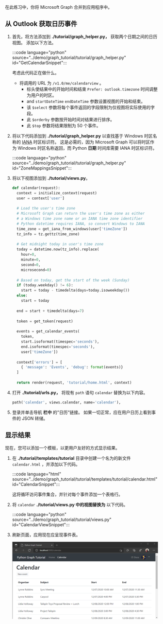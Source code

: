<!-- markdownlint-disable MD002 MD041 -->

在此练习中，你将 Microsoft Graph 合并到应用程序中。

## <a name="get-calendar-events-from-outlook"></a>从 Outlook 获取日历事件

1. 首先，将方法添加到 **./tutorial/graph_helper.py，** 获取两个日期之间的日历视图。 添加以下方法。

    :::code language="python" source="../demo/graph_tutorial/tutorial/graph_helper.py" id="GetCalendarSnippet":::

    考虑此代码正在做什么。

    - 将调用的 URL 为 `/v1.0/me/calendarview` 。
        - 标头使结果中的开始时间和结束 `Prefer: outlook.timezone` 时间调整为用户的时区。
        - and `startDateTime` `endDateTime` 参数设置视图的开始和结束。
        - 该 `$select` 参数将每个事件返回的字段限制为仅视图将实际使用的字段。
        - 此 `$orderby` 参数按开始时间对结果进行排序。
        - 此 `$top` 参数将结果限制为 50 个事件。

1. 将以下代码添加到 **./tutorial/graph_helper.py** 以查找基于 Windows 时区名称的 [IANA](https://www.iana.org/time-zones) 时区标识符。 这是必需的，因为 Microsoft Graph 可以将时区作为 Windows 时区名称返回，而 Python **日期** 时间库需要 IANA 时区标识符。

    :::code language="python" source="../demo/graph_tutorial/tutorial/graph_helper.py" id="ZoneMappingsSnippet":::

1. 将以下视图添加到 **./tutorial/views.py**。

    ```python
    def calendar(request):
      context = initialize_context(request)
      user = context['user']

      # Load the user's time zone
      # Microsoft Graph can return the user's time zone as either
      # a Windows time zone name or an IANA time zone identifier
      # Python datetime requires IANA, so convert Windows to IANA
      time_zone = get_iana_from_windows(user['timeZone'])
      tz_info = tz.gettz(time_zone)

      # Get midnight today in user's time zone
      today = datetime.now(tz_info).replace(
        hour=0,
        minute=0,
        second=0,
        microsecond=0)

      # Based on today, get the start of the week (Sunday)
      if (today.weekday() != 6):
        start = today - timedelta(days=today.isoweekday())
      else:
        start = today

      end = start + timedelta(days=7)

      token = get_token(request)

      events = get_calendar_events(
        token,
        start.isoformat(timespec='seconds'),
        end.isoformat(timespec='seconds'),
        user['timeZone'])

      context['errors'] = [
        { 'message': 'Events', 'debug': format(events)}
      ]

      return render(request, 'tutorial/home.html', context)
    ```

1. 打开 **./tutorial/urls.py，** 将现有 `path` 语句 `calendar` 替换为以下内容。

    ```python
    path('calendar', views.calendar, name='calendar'),
    ```

1. 登录并单击导航 **栏中** 的"日历"链接。 如果一切正常，应在用户日历上看到事件的 JSON 转储。

## <a name="display-the-results"></a>显示结果

现在，您可以添加一个模板，以更用户友好的方式显示结果。

1. 在 **./tutorial/templates/tutorial** 目录中创建一个名为的新文件 `calendar.html` ，并添加以下代码。

    :::code language="html" source="../demo/graph_tutorial/tutorial/templates/tutorial/calendar.html" id="CalendarSnippet":::

    这将循环访问事件集合，并针对每个事件添加一个表格行。

1. 将 `calendar` **./tutorial/views.py 中的视图替换为** 以下代码。

    :::code language="python" source="../demo/graph_tutorial/tutorial/views.py" id="CalendarViewSnippet":::

1. 刷新页面，应用现在应呈现事件表。

    ![事件表的屏幕截图](./images/add-msgraph-01.png)
